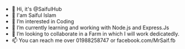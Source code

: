 - 👋 Hi, it's @SaifulHub
- 👋 I'am Saiful Islam
- 👀 I’m interested in Coding
- 🌱 I’m currently learning and working with Node.js and Express.Js
- 💞️ I’m looking to collaborate in a Farm in which I will work dedicatedly.
- 📫 You can reach me over 01988258747 or facebook.com/MrSaif.fb

<!---
SaifulHub/SaifulHub is a ✨ special ✨ repository because its `README.md` (this file) appears on your GitHub profile.
You can click the Preview link to take a look at your changes.
--->
